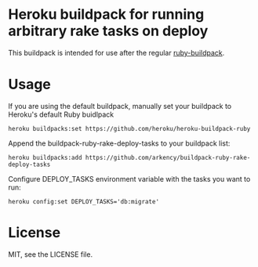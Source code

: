 # Heroku buildpack for running arbitrary rake tasks on deploy

This buildpack is intended for use after the regular [ruby-buildpack].

# Usage

If you are using the default buildpack, manually set your buildpack to Heroku's default Ruby buidlpack

```
heroku buildpacks:set https://github.com/heroku/heroku-buildpack-ruby
```

Append the buildpack-ruby-rake-deploy-tasks to your buildpack list:

```
heroku buildpacks:add https://github.com/arkency/buildpack-ruby-rake-deploy-tasks
```

Configure DEPLOY_TASKS environment variable with the tasks you want to run:

```
heroku config:set DEPLOY_TASKS='db:migrate'
```

# License

MIT, see the LICENSE file.

[ruby-buildpack]:https://github.com/heroku/heroku-buildpack-ruby
